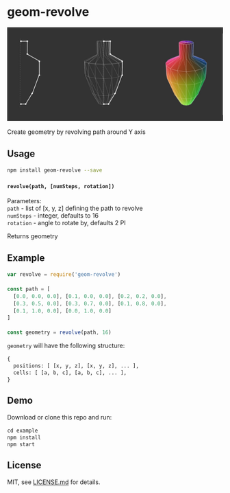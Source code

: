 # geom-revolve

![](screenshot.jpg)

Create geometry by revolving path around Y axis

## Usage

```bash
npm install geom-revolve --save
```

#### `revolve(path, [numSteps, rotation])`

Parameters:  
`path` - list of [x, y, z] defining the path to revolve  
`numSteps` - integer, defaults to 16  
`rotation` - angle to rotate by, defaults 2 PI  

Returns geometry

## Example

```javascript
var revolve = require('geom-revolve')

const path = [
  [0.0, 0.0, 0.0], [0.1, 0.0, 0.0], [0.2, 0.2, 0.0],
  [0.3, 0.5, 0.0], [0.3, 0.7, 0.0], [0.1, 0.8, 0.0],
  [0.1, 1.0, 0.0], [0.0, 1.0, 0.0]
]

const geometry = revolve(path, 16)
```

`geometry` will have the following structure:

```
{
  positions: [ [x, y, z], [x, y, z], ... ],
  cells: [ [a, b, c], [a, b, c], ... ],
}
```

## Demo

Download or clone this repo and run:

```
cd example
npm install
npm start
```

## License

MIT, see [LICENSE.md](http://github.com/vorg/geom-revolve/blob/master/LICENSE.md) for details.
